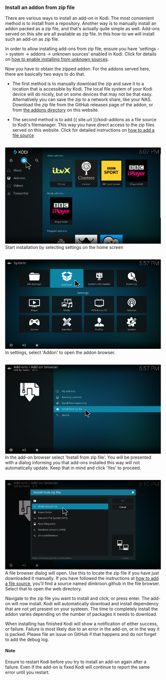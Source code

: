 ### Install an addon from zip file

There are various ways to install an add-on in Kodi. The most convenient 
method is to install from a repository. Another way is to manually install an 
addon packed as a zip file, and that's actually quite simple as well. Add-ons 
served on this site are all available as zip file. In this how-to we will 
install such an add-on as zip file.

In order to allow installing add-ons from zip file, ensure you have 
'settings -> system -> addons -> unknown sources' enabled in Kodi. Click for 
details on 
[how to enable installing from unknown sources](/guides/enable-unknown-sources.html).

Now you have to obtain the zipped addon. For the addons served here, there are
basically two ways to do that.
* The first method is to manually download the zip and save it to a location 
  that is accessible by Kodi. The local file system of your Kodi device will 
  do nicely, but on some devices that may not be that easy. Alternatively you 
  can save the zip to a network share, like your NAS.
  Download the zip file from the GitHub releases page of the addon, or from 
  [the addons directory](/kodi-addons) on this website. 
  
* The second method is to add {{ site.url }}/kodi-addons as a file 
  source to Kodi's filemanager. This way you have direct access to the zip files
  served on this website. Click for detailed instructions on [how to add a file 
  source](/guides/howto-add-file-source.html)

&nbsp;
![img select settings](/assets/images/kodi-home-select-settings.png)
Start installation by selecting settings on the home screen

&nbsp;
![img select settings](/assets/images/kodi-settings-select-addon.png)
In settings, select 'Addon' to open the addon browser.

&nbsp;
![img select settings](/assets/images/kodi-addonbrowser-select-install-zip.png)
In the add-on browser select 'Install from zip file'. You will be presented 
with a dialog informing you that add-ons installed this way will not 
automatically update. Keep that in mind and click 'Yes' to proceed.

&nbsp;
![img select settings](/assets/images/kodi-dlg-install-zip-select-github.png)
A file browser dialog will open. Use this to locate the zip file if you have 
just downloaded it manually. If you have followed the instructions at 
[how to add a file source](/guides/howto-add-file-source.html), you'll find 
a source named dimkroon.github in the file browser. Select that to open the
web directory.

Navigate to the zip file you want to install and click, or press enter. The 
add-on will now install. Kodi will automatically download and install 
dependency that are not yet present on your systeem. The time to completely 
install the addon varies depending on the number of packages it needs to 
download. 

When installing has finished Kodi will show a notification of either 
success, or failure. Failure is most likely due to an error in the add-on, or 
in the way it is packed. Please file an issue on GitHub if that happens and do 
not forget to add the debug log.

#### Note 
  Ensure to restart Kodi before you try to install an add-on again after a
  failure. Even if the add-on is fixed Kodi will continue to report the same
  error until you restart.




